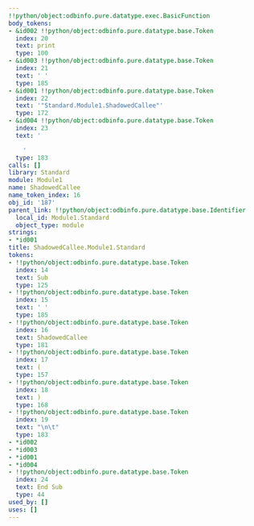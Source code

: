 ```yaml
---
!!python/object:odbinfo.pure.datatype.exec.BasicFunction
body_tokens:
- &id002 !!python/object:odbinfo.pure.datatype.base.Token
  index: 20
  text: print
  type: 100
- &id003 !!python/object:odbinfo.pure.datatype.base.Token
  index: 21
  text: ' '
  type: 185
- &id001 !!python/object:odbinfo.pure.datatype.base.Token
  index: 22
  text: '"Standard.Module1.ShadowedCallee"'
  type: 172
- &id004 !!python/object:odbinfo.pure.datatype.base.Token
  index: 23
  text: '

    '
  type: 183
calls: []
library: Standard
module: Module1
name: ShadowedCallee
name_token_index: 16
obj_id: '187'
parent_link: !!python/object:odbinfo.pure.datatype.base.Identifier
  local_id: Module1.Standard
  object_type: module
strings:
- *id001
title: ShadowedCallee.Module1.Standard
tokens:
- !!python/object:odbinfo.pure.datatype.base.Token
  index: 14
  text: Sub
  type: 125
- !!python/object:odbinfo.pure.datatype.base.Token
  index: 15
  text: ' '
  type: 185
- !!python/object:odbinfo.pure.datatype.base.Token
  index: 16
  text: ShadowedCallee
  type: 181
- !!python/object:odbinfo.pure.datatype.base.Token
  index: 17
  text: (
  type: 157
- !!python/object:odbinfo.pure.datatype.base.Token
  index: 18
  text: )
  type: 168
- !!python/object:odbinfo.pure.datatype.base.Token
  index: 19
  text: "\n\t"
  type: 183
- *id002
- *id003
- *id001
- *id004
- !!python/object:odbinfo.pure.datatype.base.Token
  index: 24
  text: End Sub
  type: 44
used_by: []
uses: []
---
```

